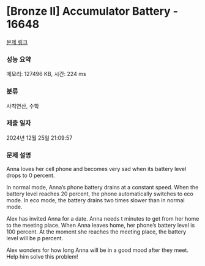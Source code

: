 # [Bronze II] Accumulator Battery - 16648 

[문제 링크](https://www.acmicpc.net/problem/16648) 

### 성능 요약

메모리: 127496 KB, 시간: 224 ms

### 분류

사칙연산, 수학

### 제출 일자

2024년 12월 25일 21:09:57

### 문제 설명

<p>Anna loves her cell phone and becomes very sad when its battery level drops to 0 percent.</p>

<p>In normal mode, Anna’s phone battery drains at a constant speed. When the battery level reaches 20 percent, the phone automatically switches to eco mode. In eco mode, the battery drains two times slower than in normal mode.</p>

<p>Alex has invited Anna for a date. Anna needs t minutes to get from her home to the meeting place. When Anna leaves home, her phone’s battery level is 100 percent. At the moment she reaches the meeting place, the battery level will be p percent.</p>

<p>Alex wonders for how long Anna will be in a good mood after they meet. Help him solve this problem!</p>

### 입력 

 <p>The only line of the input contains two integers t and p — time Anna needs to get from her home to the meeting place, in minutes, and the battery level of her phone at the moment of meeting, in percent (1 ≤ t ≤ 360; 1 ≤ p ≤ 99).</p>

### 출력 

 <p>Output a single real number — time since the moment of meeting before Anna’s phone runs out of battery, in minutes.</p>

<p>Your answer will be considered correct if its absolute or relative error doesn’t exceed 10<sup>−4</sup>.</p>

